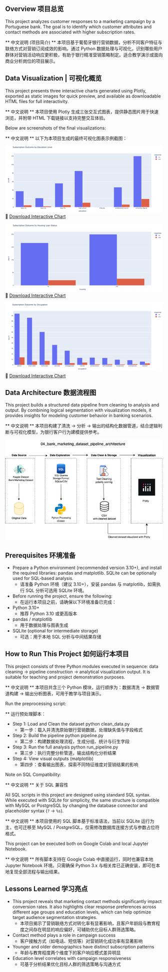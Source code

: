 ## Overview 项目总览
This project analyzes customer responses to a marketing campaign by a Portuguese bank. The goal is to identify which customer attributes and contact methods are associated with higher subscription rates.

** 中文说明 (项目简介) **  本项目基于葡萄牙银行营销数据，分析不同客户特征与联络方式对营销订阅成效的影响。通过 Python 数据处理与可视化，识别哪些用户群体对营销活动响应更积极，有助于银行精准营销策略制定。适合教学演示或面向商业分析岗位的项目展示。

## Data Visualization | 可视化概览

This project presents three interactive charts generated using Plotly, exported as static images for quick preview, and available as downloadable HTML files for full interactivity.

** 中文说明 ** 本项目使用 Plotly 生成三张交互式图表，提供静态图片用于快速浏览，并附带 HTML 下载链接以支持完整交互体验。

Below are screenshots of the final visualizations:  

** 中文说明 ** 以下为本项目生成的最终可视化图表示例截图：

![plotly dashboard image](subscription_by_education_preview.png)
🔗 [Download Interactive Chart](./visualizations/subscription_by_education.html)

 
![plotly dashboard image](subscription_by_housing_preview.png)  
🔗 [Download Interactive Chart](./visualizations/subscription_by_housing.html)

  
![plotly dashboard image](subscription_by_occupation_preview.png)  
🔗 [Download Interactive Chart](./visualizations/subscription_by_occupation.html)

## Data Architecture 数据流程图

This project builds a structured data pipeline from cleaning to analysis and output. By combining logical segmentation with visualization models, it provides insights for modeling customer behavior in banking scenarios.

** 中文说明 ** 本项目构建了清洗 → 分析 → 输出的结构化数据管道，结合逻辑判断与可视化模型，为银行客户行为建模提供参考。

![Data Architecture](bank_marketing_dataset_pipeline_architecture.png)

## Prerequisites 环境准备

- Prepare a Python environment (recommended version 3.10+), and install the required libraries: pandas and matplotlib. SQLite can be optionally used for SQL-based analysis.
  * 请准备 Python 环境（建议 3.10+），安装 pandas 与 matplotlib，如需执行 SQL 分析可选用 SQLite 环境。
- Before running the project, ensure the following:
  * 在运行本项目之前，请确保以下环境准备已完成：
- Python 3.10+
  * 推荐 Python 3.10 或更高版本
- pandas / matplotlib
  * 用于数据处理与图表生成 
- SQLite (optional for intermediate storage)
  * 可选：用于本地 SQL 分析与中间结果存储

## How to Run This Project 如何运行本项目

This project consists of three Python modules executed in sequence: data cleaning → pipeline construction → analytical visualization output. It is suitable for teaching and project demonstration purposes.

** 中文说明 ** 本项目共含三个 Python 模块，运行顺序为：数据清洗 → 数据管道构建 → 输出分析图表，可用于教学与项目演示。

Run the preprocessing script:

** 运行预处理脚本：

- Step 1: Load and Clean the dataset
python clean_data.py
  * 第一步：载入并清洗原始银行营销数据，处理缺失值与字段格式
- Step 2: Build the pipeline
python pipeline.py
  * 第二步：构建数据处理流程，生成分组、统计与衍生字段   
- Step 3: Run the full analysis
python run_pipeline.py
  * 第三步：执行完整分析管道，输出结构化分析结果   
- Step 4: View visual outputs (matplotlib)
  * 第四步：查看输出图表，探索不同特征维度对营销结果的影响
    
Note on SQL Compatibility:

** 中文说明 ** 关于 SQL 兼容性
  
All SQL scripts in this project are designed using standard SQL syntax. While executed with SQLite for simplicity, the same structure is compatible with MySQL or PostgreSQL by changing the database connector and placeholder syntax (`?` → `%s`).
  
** 中文说明 ** 本项目使用的 SQL 脚本基于标准语法，当前以 SQLite 运行为主，也可迁移至 MySQL / PostgreSQL，仅需修改数据库连接方式与参数占位符格式。
    
This project can be executed both on Google Colab and local Jupyter Notebook.

** 中文说明 ** 所有脚本支持在 Google Colab 中直接运行，同时也兼容本地 Jupyter Notebook 环境。只需确保 Python 3.x 与相关库已正确安装，即可在本地复现全部流程与输出结果。

## Lessons Learned 学习亮点

- This project reveals that marketing contact methods significantly impact conversion rates. It also highlights clear response preferences across different age groups and education levels, which can help optimize target audience segmentation strategies.
  * 本项目揭示了营销联络方式对转化率有显著影响，且客户年龄段与教育程度之间存在明显的响应偏好，可辅助优化目标人群筛选策略。
- Contact method plays a role in campaign success
  * 客户接触方式（如电话、短信等）对营销转化成功率有显著影响
- Younger and older demographics have distinct subscription patterns
  * 年龄与教育程度两个维度下的客户响应模式差异明显 
- Education level correlates with campaign responsiveness
  * 可基于分析结果优化目标人群的筛选策略与沟通方式
